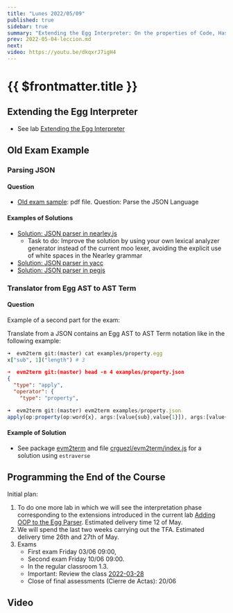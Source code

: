 ```yaml
---
title: "Lunes 2022/05/09"
published: true
sidebar: true
summary: "Extending the Egg Interpreter: On the properties of Code, Hashes, Objects, RegExps"
prev: 2022-05-04-leccion.md
next:
video: https://youtu.be/dkqxrJ7igH4
---
```


# {{ $frontmatter.title }}

## Extending the Egg Interpreter

* See lab [Extending the Egg Interpreter](/practicas/extended-egg-interpreter.html) 

## Old Exam Example

### Parsing JSON 

#### Question 

* [Old exam sample](/assets/old-exam-sample.pdf): pdf file. Question: Parse the JSON Language 
  
#### Examples of Solutions

* [Solution: JSON parser in nearley.js](https://github.com/ULL-ESIT-PL/learning-nearley/blob/main/examples/json.ne)
  * Task to do: Improve the solution by using your own lexical analyzer generator instead of the current moo lexer, avoiding the explicit use of white spaces in the Nearley grammar
* [Solution: JSON parser in yacc](https://gist.github.com/justjkk/436828/)
* [Solution: JSON parser in pegjs](https://github.com/pegjs/pegjs/blob/master/examples/json.pegjs)

### Translator from Egg AST to AST Term 

#### Question 

Example of a second part for the exam: 

Translate from a JSON contains an Egg AST to AST Term notation  like in the following example:

```ruby
➜  evm2term git:(master) cat examples/property.egg 
x["sub", 1]("length") # 3
``` 
```json
➜  evm2term git:(master) head -n 4 examples/property.json 
{
  "type": "apply",
  "operator": {
    "type": "property",
```
```js
➜  evm2term git:(master) evm2term examples/property.json 
apply(op:property(op:word{x}, args:[value{sub},value{1}]), args:[value{length}])
```

#### Example of Solution

* See package [evm2term](https://www.npmjs.com/package/evm2term) and file [crguezl/evm2term/index.js](https://github.com/crguezl/evm2term/blob/master/index.js) for a solution using `estraverse`

## Programming the End of the Course

Initial plan:

1. To do one more lab in which we will see the interpretation phase corresponding to the extensions introduced in the current lab [Adding OOP to the Egg Parser](/practicas/egg-oop-parser.html). Estimated delivery time 12 of May.
2. We will spend the last two weeks carrying out the TFA. Estimated delivery time 26th and 27th of May.
3. Exams
   * First exam Friday 03/06 09:00, 
   * Second exam Friday 10/06 09:00. 
   * In the regular classroom 1.3. 
   * Important: Review the class [2022-03-28](/clases/2022-03-28-leccion.html)
   * Close of final assessments (Cierre de Actas): 20/06


## Video

<youtube></youtube>
